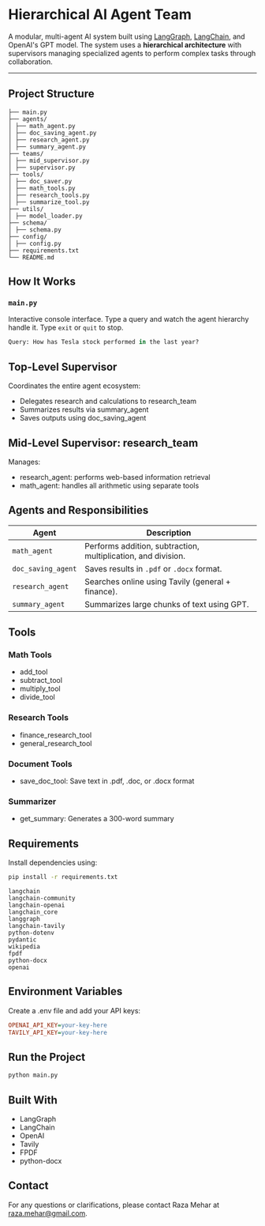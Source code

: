 # Hierarchical AI Agent Team

A modular, multi-agent AI system built using [LangGraph](https://github.com/langchain-ai/langgraph), [LangChain](https://www.langchain.com/), and OpenAI's GPT model. The system uses a **hierarchical architecture** with supervisors managing specialized agents to perform complex tasks through collaboration.

---

## Project Structure
```text
├── main.py
├── agents/
│ ├── math_agent.py
│ ├── doc_saving_agent.py
│ ├── research_agent.py
│ ├── summary_agent.py
├── teams/
│ ├── mid_supervisor.py
│ ├── supervisor.py
├── tools/
│ ├── doc_saver.py
│ ├── math_tools.py
│ ├── research_tools.py
│ ├── summarize_tool.py
├── utils/
│ ├── model_loader.py
├── schema/
│ ├── schema.py
├── config/
│ ├── config.py
├── requirements.txt
└── README.md
```

## How It Works

### `main.py`
Interactive console interface. Type a query and watch the agent hierarchy handle it. Type `exit` or `quit` to stop.

```python
Query: How has Tesla stock performed in the last year?
```

## Top-Level Supervisor
Coordinates the entire agent ecosystem:
- Delegates research and calculations to research_team
- Summarizes results via summary_agent
- Saves outputs using doc_saving_agent

## Mid-Level Supervisor: research_team
Manages:
- research_agent: performs web-based information retrieval
- math_agent: handles all arithmetic using separate tools

## Agents and Responsibilities

| Agent              | Description                                                   |
| ------------------ | ------------------------------------------------------------- |
| `math_agent`       | Performs addition, subtraction, multiplication, and division. |
| `doc_saving_agent` | Saves results in `.pdf` or `.docx` format.                    |
| `research_agent`   | Searches online using Tavily (general + finance).             |
| `summary_agent`    | Summarizes large chunks of text using GPT.                    |

## Tools

### Math Tools
- add_tool
- subtract_tool
- multiply_tool
- divide_tool

### Research Tools
- finance_research_tool
- general_research_tool

### Document Tools
- save_doc_tool: Save text in .pdf, .doc, or .docx format

### Summarizer
- get_summary: Generates a 300-word summary

## Requirements
Install dependencies using:
```bash
pip install -r requirements.txt
```

```nginx
langchain
langchain-community
langchain-openai
langchain_core
langgraph
langchain-tavily
python-dotenv
pydantic
wikipedia
fpdf
python-docx
openai
```

## Environment Variables
Create a .env file and add your API keys:
```ini
OPENAI_API_KEY=your-key-here
TAVILY_API_KEY=your-key-here
```

## Run the Project
```bash
python main.py
```

## Built With
- LangGraph
- LangChain
- OpenAI
- Tavily
- FPDF
- python-docx

## Contact
For any questions or clarifications, please contact Raza Mehar at [raza.mehar@gmail.com](mailto:raza.mehar@gmail.com).